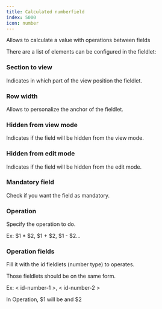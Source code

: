 ```yaml
---
title: Calculated numberfield
index: 5000
icon: number
---
```


Allows to calculate a value with operations between fields

There are a list of elements can be configured in the fieldlet:

### Section to view

Indicates in which part of the view position the fieldlet.

### Row width

Allows to personalize the anchor of the fieldlet.

### Hidden from view mode

Indicates if the field will be hidden from the view mode.

### Hidden from edit mode

Indicates if the field will be hidden from the edit mode.

### Mandatory field

Check if you want the field as mandatory.

### Operation

Specify the operation to do.

Ex: $1 * $2, $1 + $2, $1 - $2...

### Operation fields

Fill it with the id fieldlets (number type) to operates.

Those fieldlets should be on the same form.

Ex: < id-number-1 >, < id-number-2 >

In Operation, $1 will be <id-number-1> and $2 <id-number-2>

